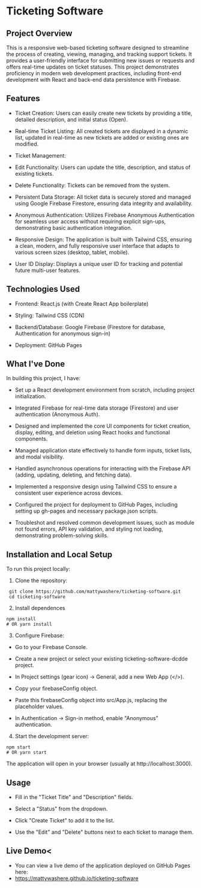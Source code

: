 <h1>Ticketing Software</h1>

<h2> Project Overview </h2>
This is a responsive web-based ticketing software designed to streamline the process of creating, viewing, managing, and tracking support tickets. It provides a user-friendly interface for submitting new issues or requests and offers real-time updates on ticket statuses. This project demonstrates proficiency in modern web development practices, including front-end development with React and back-end data persistence with Firebase.

<h2>Features</h2>

- Ticket Creation: Users can easily create new tickets by providing a title, detailed description, and initial status (Open).

- Real-time Ticket Listing: All created tickets are displayed in a dynamic list, updated in real-time as new tickets are added or existing ones are modified.

- Ticket Management:

- Edit Functionality: Users can update the title, description, and status of existing tickets.

- Delete Functionality: Tickets can be removed from the system.

- Persistent Data Storage: All ticket data is securely stored and managed using Google Firebase Firestore, ensuring data integrity and availability.

- Anonymous Authentication: Utilizes Firebase Anonymous Authentication for seamless user access without requiring explicit sign-ups, demonstrating basic authentication integration.

- Responsive Design: The application is built with Tailwind CSS, ensuring a clean, modern, and fully responsive user interface that adapts to various screen sizes (desktop, tablet, mobile).

- User ID Display: Displays a unique user ID for tracking and potential future multi-user features.

<h2>Technologies Used</h2>

- Frontend: React.js (with Create React App boilerplate)

- Styling: Tailwind CSS (CDN)

- Backend/Database: Google Firebase (Firestore for database, Authentication for anonymous sign-in)

- Deployment: GitHub Pages

<h2>What I've Done</h2>

In building this project, I have:

- Set up a React development environment from scratch, including project initialization.

- Integrated Firebase for real-time data storage (Firestore) and user authentication (Anonymous Auth).

- Designed and implemented the core UI components for ticket creation, display, editing, and deletion using React hooks and functional components.

- Managed application state effectively to handle form inputs, ticket lists, and modal visibility.

- Handled asynchronous operations for interacting with the Firebase API (adding, updating, deleting, and fetching data).

- Implemented a responsive design using Tailwind CSS to ensure a consistent user experience across devices.

- Configured the project for deployment to GitHub Pages, including setting up gh-pages and necessary package.json scripts.

- Troubleshot and resolved common development issues, such as module not found errors, API key validation, and styling not loading, demonstrating problem-solving skills.

<h2>Installation and Local Setup</h2>

To run this project locally:

1. Clone the repository:

```
 git clone https://github.com/mattywashere/ticketing-software.git
 cd ticketing-software
```
2. Install dependences

```
npm install
# OR yarn install
```
3. Configure Firebase:

- Go to your Firebase Console.

- Create a new project or select your existing ticketing-software-dcdde project.

- In Project settings (gear icon) -> General, add a new Web App (</>).

- Copy your firebaseConfig object.

- Paste this firebaseConfig object into src/App.js, replacing the placeholder values.

- In Authentication -> Sign-in method, enable "Anonymous" authentication.

4. Start the development server:

```
npm start
# OR yarn start
```
The application will open in your browser (usually at http://localhost:3000).

<h2>Usage</h2>

- Fill in the "Ticket Title" and "Description" fields.

- Select a "Status" from the dropdown.

- Click "Create Ticket" to add it to the list.

- Use the "Edit" and "Delete" buttons next to each ticket to manage them.

<h2>Live Demo<</h2>
  
- You can view a live demo of the application deployed on GitHub Pages here:
- https://mattywashere.github.io/ticketing-software
